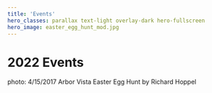```yaml
---
title: 'Events'
hero_classes: parallax text-light overlay-dark hero-fullscreen
hero_image: easter_egg_hunt_mod.jpg
---
```


# 2022 Events
photo: 4/15/2017 Arbor Vista Easter Egg Hunt by Richard Hoppel
